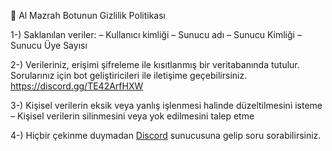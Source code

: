 🧡 Al Mazrah Botunun Gizlilik Politikası

1-) Saklanılan veriler: – Kullanıcı kimliği – Sunucu adı – Sunucu Kimliği – Sunucu Üye Sayısı

2-) Verileriniz, erişimi şifreleme ile kısıtlanmış bir veritabanında tutulur. Sorularınız için bot geliştiricileri ile iletişime geçebilirsiniz. https://discord.gg/TE42ArfHXW

3-) Kişisel verilerin eksik veya yanlış işlenmesi halinde düzeltilmesini isteme – Kişisel verilerin silinmesini veya yok edilmesini talep etme

4-) Hiçbir çekinme duymadan [Discord](https://discord.gg/TE42ArfHXW) sunucusuna gelip soru sorabilirsiniz.
